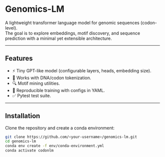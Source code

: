 # Genomics-LM

A lightweight transformer language model for genomic sequences (codon-level).  
The goal is to explore embeddings, motif discovery, and sequence prediction with a minimal yet extensible architecture.

---

## Features
- ⚡ Tiny GPT-like model (configurable layers, heads, embedding size).
- 🧬 Works with DNA/codon tokenization.
- 🔍 Motif mining utilities.
- 🧪 Reproducible training with configs in YAML.
- ✅ Pytest test suite.

---

## Installation

Clone the repository and create a conda environment:

```bash
git clone https://github.com/<your-username>/genomics-lm.git
cd genomics-lm
conda env create -f env/conda-environment.yml
conda activate codonlm

